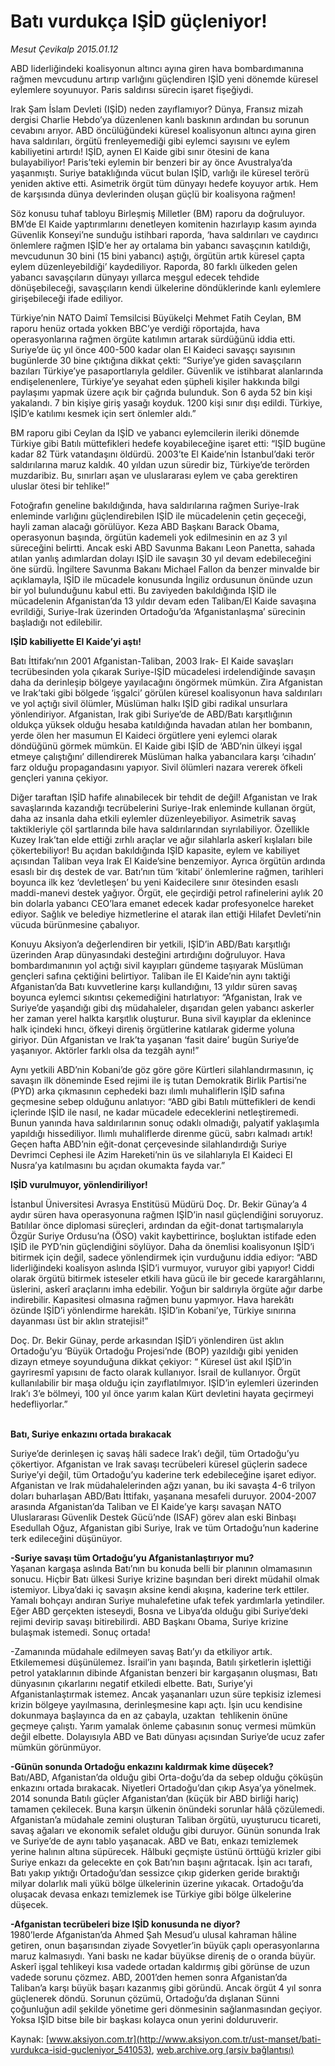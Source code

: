 # Batı vurdukça IŞİD güçleniyor!

*Mesut Çevikalp 2015.01.12*

<div class="pNewsDetailMainContent" itemprop="articleBody">
 <p>
  ABD liderliğindeki koalisyonun altıncı ayına giren hava bombardımanına rağmen mevcudunu artırıp varlığını güçlendiren IŞİD yeni dönemde küresel eylemlere soyunuyor. Paris saldırısı sürecin işaret fişeğiydi.
 </p>
 <p>
  Irak Şam İslam Devleti (IŞİD) neden zayıflamıyor? Dünya, Fransız mizah dergisi Charlie Hebdo’ya düzenlenen kanlı baskının ardından bu sorunun cevabını arıyor. ABD öncülüğündeki küresel koalisyonun altıncı ayına giren hava saldırıları, örgütü frenleyemediği gibi eylemci sayısını ve eylem kabiliyetini artırdı! IŞİD, aynen El Kaide gibi sınır ötesini de kana bulayabiliyor! Paris’teki eylemin bir benzeri bir ay önce Avustralya’da yaşanmıştı. Suriye bataklığında vücut bulan IŞİD, varlığı ile küresel terörü yeniden aktive etti. Asimetrik örgüt tüm dünyayı hedefe koyuyor artık. Hem de karşısında dünya devlerinden oluşan güçlü bir koalisyona rağmen!
 </p>
 <p>
  Söz konusu tuhaf tabloyu Birleşmiş Milletler (BM) raporu da doğruluyor. BM’de El Kaide yaptırımlarını denetleyen komitenin hazırlayıp kasım ayında Güvenlik Konseyi’ne sunduğu istihbari raporda, ‘hava saldırıları ve caydırıcı önlemlere rağmen IŞİD’e her ay ortalama bin yabancı savaşçının katıldığı, mevcudunun 30 bini (15 bini yabancı) aştığı, örgütün artık küresel çapta eylem düzenleyebildiği’ kaydediliyor. Raporda, 80 farklı ülkeden gelen yabancı savaşçıların dünyayı yıllarca meşgul edecek tehdide dönüşebileceği, savaşçıların kendi ülkelerine döndüklerinde kanlı eylemlere girişebileceği ifade ediliyor.
 </p>
 <p>
  Türkiye’nin NATO Daimî Temsilcisi Büyükelçi Mehmet Fatih Ceylan, BM raporu henüz ortada yokken BBC’ye verdiği röportajda, hava operasyonlarına rağmen örgüte katılımın artarak sürdüğünü iddia etti. Suriye’de üç yıl önce 400-500 kadar olan El Kaideci savaşçı sayısının bugünlerde 30 bine çıktığına dikkat çekti: “Suriye’ye giden savaşçıların bazıları Türkiye’ye pasaportlarıyla geldiler. Güvenlik ve istihbarat alanlarında endişelenenlere, Türkiye’ye seyahat eden şüpheli kişiler hakkında bilgi paylaşımı yapmak üzere açık bir çağrıda bulunduk. Son 6 ayda 52 bin kişi yakalandı. 7 bin kişiye giriş yasağı koyduk. 1200 kişi sınır dışı edildi. Türkiye, IŞİD’e katılımı kesmek için sert önlemler aldı.”
 </p>
 <p>
  BM raporu gibi Ceylan da IŞİD ve yabancı eylemcilerin ileriki dönemde Türkiye gibi Batılı müttefikleri hedefe koyabileceğine işaret etti: “IŞİD bugüne kadar 82 Türk vatandaşını öldürdü. 2003’te El Kaide’nin İstanbul’daki terör saldırılarına maruz kaldık. 40 yıldan uzun süredir biz, Türkiye’de terörden muzdaribiz. Bu, sınırları aşan ve uluslararası eylem ve çaba gerektiren uluslar ötesi bir tehlike!”
 </p>
 <p>
  Fotoğrafın geneline bakıldığında, hava saldırılarına rağmen Suriye-Irak enleminde varlığını güçlendirebilen IŞİD ile mücadelenin çetin geçeceği, hayli zaman alacağı görülüyor. Keza ABD Başkanı Barack Obama, operasyonun başında, örgütün kademeli yok edilmesinin en az 3 yıl süreceğini belirtti. Ancak eski ABD Savunma Bakanı Leon Panetta, sahada atılan yanlış adımlardan dolayı IŞİD ile savaşın 30 yıl devam edebileceğini öne sürdü. İngiltere Savunma Bakanı Michael Fallon da benzer minvalde bir açıklamayla, IŞİD ile mücadele konusunda İngiliz ordusunun önünde uzun bir yol bulunduğunu kabul etti. Bu zaviyeden bakıldığında IŞİD ile mücadelenin Afganistan’da 13 yıldır devam eden Taliban/El Kaide savaşına evrildiği, Suriye-Irak üzerinden Ortadoğu’da ‘Afganistanlaşma’ sürecinin başladığı not edilebilir.
 </p>
 <p>
  <strong>
   IŞİD kabiliyette El Kaide’yi aştı!
  </strong>
 </p>
 <p>
  Batı İttifakı’nın 2001 Afganistan-Taliban, 2003 Irak- El Kaide savaşları tecrübesinden yola çıkarak Suriye-IŞİD mücadelesi irdelendiğinde savaşın daha da derinleşip bölgeye yayılacağını öngörmek mümkün. Zira Afganistan ve Irak’taki gibi bölgede ‘işgalci’ görülen küresel koalisyonun hava saldırıları ve yol açtığı sivil ölümler, Müslüman halkı IŞİD gibi radikal unsurlara yönlendiriyor. Afganistan, Irak gibi Suriye’de de ABD/Batı karşıtlığının oldukça yüksek olduğu hesaba katıldığında havadan atılan her bombanın, yerde ölen her masumun El Kaideci örgütlere yeni eylemci olarak döndüğünü görmek mümkün. El Kaide gibi IŞİD de ‘ABD’nin ülkeyi işgal etmeye çalıştığını’ dillendirerek Müslüman halka yabancılara karşı ‘cihadın’ farz olduğu propagandasını yapıyor. Sivil ölümleri nazara vererek öfkeli gençleri yanına çekiyor.
 </p>
 <p>
  Diğer taraftan IŞİD hafife alınabilecek bir tehdit de değil! Afganistan ve Irak savaşlarında kazandığı tecrübelerini Suriye-Irak enleminde kullanan örgüt, daha az insanla daha etkili eylemler düzenleyebiliyor. Asimetrik savaş taktikleriyle çöl şartlarında bile hava saldırılarından sıyrılabiliyor. Özellikle Kuzey Irak’tan elde ettiği zırhlı araçlar ve ağır silahlarla askerî kışlaları bile çökertebiliyor! Bu açıdan bakıldığında IŞİD kapasite, eylem ve kabiliyet açısından Taliban veya Irak El Kaide’sine benzemiyor. Ayrıca örgütün ardında esaslı bir dış destek de var. Batı’nın tüm ‘kitabi’ önlemlerine rağmen, tarihleri boyunca ilk kez ‘devletleşen’ bu yeni Kaidecilere sınır ötesinden esaslı maddi-manevi destek yağıyor. Örgüt, ele geçirdiği petrol rafinelerini aylık 20 bin dolarla yabancı CEO’lara emanet edecek kadar profesyonelce hareket ediyor. Sağlık ve belediye hizmetlerine el atarak ilan ettiği Hilafet Devleti’nin vücuda bürünmesine çabalıyor.
 </p>
 <p>
  Konuyu Aksiyon’a değerlendiren bir yetkili, IŞİD’in ABD/Batı karşıtlığı üzerinden Arap dünyasındaki desteğini artırdığını doğruluyor. Hava bombardımanının yol açtığı sivil kayıpları gündeme taşıyarak Müslüman gençleri safına çektiğini belirtiyor. Taliban ile El Kaide’nin aynı taktiği Afganistan’da Batı kuvvetlerine karşı kullandığını, 13 yıldır süren savaş boyunca eylemci sıkıntısı çekemediğini hatırlatıyor: “Afganistan, Irak ve Suriye’de yaşandığı gibi dış müdahaleler, dışarıdan gelen yabancı askerler her zaman yerel halkta karşıtlık oluşturur. Buna sivil kayıplar da eklenince halk içindeki hıncı, öfkeyi direniş örgütlerine katılarak giderme yoluna giriyor. Dün Afganistan ve Irak’ta yaşanan ‘fasit daire’ bugün Suriye’de yaşanıyor. Aktörler farklı olsa da tezgâh aynı!”
 </p>
 <p>
  Aynı yetkili ABD’nin Kobani’de göz göre göre Kürtleri silahlandırmasının, iç savaşın ilk döneminde Esed rejimi ile iş tutan Demokratik Birlik Partisi’ne (PYD) arka çıkmasının cephedeki bazı ılımlı muhaliflerin IŞİD safına geçmesine sebep olduğunu anlatıyor: “ABD gibi Batılı müttefikleri de kendi içlerinde IŞİD ile nasıl, ne kadar mücadele edeceklerini netleştiremedi. Bunun yanında hava saldırılarının sonuç odaklı olmadığı, palyatif yaklaşımla yapıldığı hissediliyor. Ilımlı muhaliflerde direnme gücü, sabrı kalmadı artık! Geçen hafta ABD’nin eğit-donat çerçevesinde silahlandırdığı Suriye Devrimci Cephesi ile Azim Hareketi’nin üs ve silahlarıyla El Kaideci El Nusra’ya katılmasını bu açıdan okumakta fayda var.”
 </p>
 <p>
  <strong>
   IŞİD vurulmuyor, yönlendiriliyor!
  </strong>
 </p>
 <p>
  İstanbul Üniversitesi Avrasya Enstitüsü Müdürü Doç. Dr. Bekir Günay’a 4 aydır süren hava operasyonuna rağmen IŞİD’in nasıl güçlendiğini soruyoruz. Batılılar önce diplomasi süreçleri, ardından da eğit-donat tartışmalarıyla Özgür Suriye Ordusu’na (ÖSO) vakit kaybettirince, boşluktan istifade eden IŞİD ile PYD’nin güçlendiğini söylüyor. Daha da önemlisi koalisyonun IŞİD’i bitirmek için değil, sadece yönlendirmek için vurduğunu iddia ediyor: “ABD liderliğindeki koalisyon aslında IŞİD’i vurmuyor, vuruyor gibi yapıyor! Ciddi olarak örgütü bitirmek isteseler etkili hava gücü ile bir gecede karargâhlarını, üslerini, askerî araçlarını imha edebilir. Yoğun bir saldırıyla örgüte ağır darbe indirebilir. Kapasitesi olmasına rağmen bunu yapmıyor. Hava harekâtı özünde IŞİD’i yönlendirme harekâtı. IŞİD’in Kobani’ye, Türkiye sınırına dayanması üst bir aklın stratejisi!”
 </p>
 <p>
  Doç. Dr. Bekir Günay, perde arkasından IŞİD’i yönlendiren üst aklın Ortadoğu’yu ‘Büyük Ortadoğu Projesi’nde (BOP) yazıldığı gibi yeniden dizayn etmeye soyunduğuna dikkat çekiyor: “ Küresel üst akıl IŞİD’in gayriresmî yapısını de facto olarak kullanıyor. İsrail de kullanıyor. Örgüt kullanılabilir bir maşa olduğu için zayıflatılmıyor. IŞİD’in eylemleri üzerinden Irak’ı 3’e bölmeyi, 100 yıl önce yarım kalan Kürt devletini hayata geçirmeyi hedefliyorlar.”
 </p>
 <p>
  <br>
   <strong>
    Batı, Suriye enkazını ortada bırakacak
   </strong>
  </br>
 </p>
 <p>
  Suriye’de derinleşen iç savaş hâli sadece Irak’ı değil, tüm Ortadoğu’yu çökertiyor. Afganistan ve Irak savaşı tecrübeleri küresel güçlerin sadece Suriye’yi değil, tüm Ortadoğu’yu kaderine terk edebileceğine işaret ediyor. Afganistan ve Irak müdahalelerinden ağzı yanan, bu iki savaşta 4-6 trilyon doları buharlaşan ABD/Batı İttifakı, yaşanana mesafeli duruyor. 2004-2007 arasında Afganistan’da Taliban ve El Kaide’ye karşı savaşan NATO Uluslararası Güvenlik Destek Gücü’nde (ISAF) görev alan eski Binbaşı Esedullah Oğuz, Afganistan gibi Suriye, Irak ve tüm Ortadoğu’nun kaderine terk edileceğini düşünüyor.
 </p>
 <p>
  <strong>
   -Suriye savaşı tüm Ortadoğu’yu Afganistanlaştırıyor mu?
  </strong>
  <br>
   Yaşanan kargaşa aslında Batı’nın bu konuda belli bir planının olmamasının sonucu. Hiçbir Batı ülkesi Suriye krizine başından beri direkt müdahil olmak istemiyor. Libya’daki iç savaşın aksine kendi akışına, kaderine terk ettiler. Yamalı bohçayı andıran Suriye muhalefetine ufak tefek yardımlarla yetindiler. Eğer ABD gerçekten isteseydi, Bosna ve Libya’da olduğu gibi Suriye’deki rejimi devirip savaşı bitirebilirdi. ABD Başkanı Obama, Suriye krizine bulaşmak istemedi. Sonuç ortada!
  </br>
 </p>
 <p>
  -Zamanında müdahale edilmeyen savaş Batı’yı da etkiliyor artık.
  <br>
   Etkilememesi düşünülemez. İsrail’in yanı başında, Batılı şirketlerin işlettiği petrol yataklarının dibinde Afganistan benzeri bir kargaşanın oluşması, Batı dünyasının çıkarlarını negatif etkiledi elbette. Batı, Suriye’yi Afganistanlaştırmak istemez. Ancak yaşananları uzun süre tepkisiz izlemesi krizin bölgeye yayılmasına, derinleşmesine kapı açtı. İşin ucu kendisine dokunmaya başlayınca da en az çabayla, uzaktan  tehlikenin önüne geçmeye çalıştı. Yarım yamalak önleme çabasının sonuç vermesi mümkün değil elbette. Dolayısıyla ABD ve Batı dünyası açısından Suriye’de ucuz zafer mümkün görünmüyor.
  </br>
 </p>
 <p>
  <strong>
   -Günün sonunda Ortadoğu enkazını kaldırmak kime düşecek?
  </strong>
  <br>
   Batı/ABD, Afganistan’da olduğu gibi Orta-doğu’da da sebep olduğu çöküşün enkazını ortada bırakacak. Niyetleri Ortadoğu’dan çıkıp Asya’ya yönelmek. 2014 sonunda Batılı güçler Afganistan’dan (küçük bir ABD birliği hariç) tamamen çekilecek. Buna karşın ülkenin önündeki sorunlar hâlâ çözülemedi. Afganistan’a müdahale zemini oluşturan Taliban örgütü, uyuşturucu ticareti, savaş ağaları ve ekonomik sefalet olduğu gibi duruyor. Günün sonunda Irak ve Suriye’de de aynı tablo yaşanacak. ABD ve Batı, enkazı temizlemek yerine halının altına süpürecek. Hâlbuki geçmişte üstünü örttüğü krizler gibi Suriye enkazı da gelecekte en çok Batı’nın başını ağrıtacak. İşin acı tarafı, Batı yakıp yıktığı Ortadoğu’dan sessizce çıkıp giderken geride bıraktığı milyar dolarlık mali yükü bölge ülkelerinin üzerine yıkacak. Ortadoğu’da oluşacak devasa enkazı temizlemek ise Türkiye gibi bölge ülkelerine düşecek.
  </br>
 </p>
 <p>
  <strong>
   -Afganistan tecrübeleri bize IŞİD konusunda ne diyor?
  </strong>
  <br/>
  1980’lerde Afganistan’da Ahmed Şah Mesud’u ulusal kahraman hâline getiren, onun başarısından ziyade Sovyetler’in büyük çaplı operasyonlarına maruz kalmasıydı. Yani baskı ne kadar büyükse direniş de o oranda büyür. Askerî işgal tehlikeyi kısa vadede ortadan kaldırmış gibi görünse de uzun vadede sorunu çözmez. ABD, 2001’den hemen sonra Afganistan’da Taliban’a karşı büyük başarı kazanmış gibi göründü. Ancak örgüt 4 yıl sonra güçlenerek döndü. Sorunun çözümü, Ortadoğu’da dışlanan Sünni çoğunluğun adil şekilde yönetime geri dönmesinin sağlanmasından geçiyor. Yoksa IŞİD bitse bile bir başkası kolayca onun yerini dolduruverir.
 </p>
</div>


Kaynak: [www.aksiyon.com.tr](http://www.aksiyon.com.tr/ust-manset/bati-vurdukca-isid-gucleniyor_541053), [web.archive.org (arşiv bağlantısı)](http://web.archive.org/web/20150625214828/http://www.aksiyon.com.tr/ust-manset/bati-vurdukca-isid-gucleniyor_541053)
